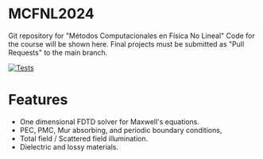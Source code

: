 # MCFNL2024
Git repository for "Métodos Computacionales en Física No Lineal"  Code for the course will be shown here. Final projects must be submitted as "Pull Requests" to the main branch.

[![Tests](https://github.com/lmdiazangulo/MCFNL2024/actions/workflows/tests.yml/badge.svg)](https://github.com/lmdiazangulo/MCFNL2024/actions/workflows/tests.yml)


# Features
- One dimensional FDTD solver for Maxwell's equations.
- PEC, PMC, Mur absorbing, and periodic boundary conditions,
- Total field / Scattered field illumination.
- Dielectric and lossy materials.

